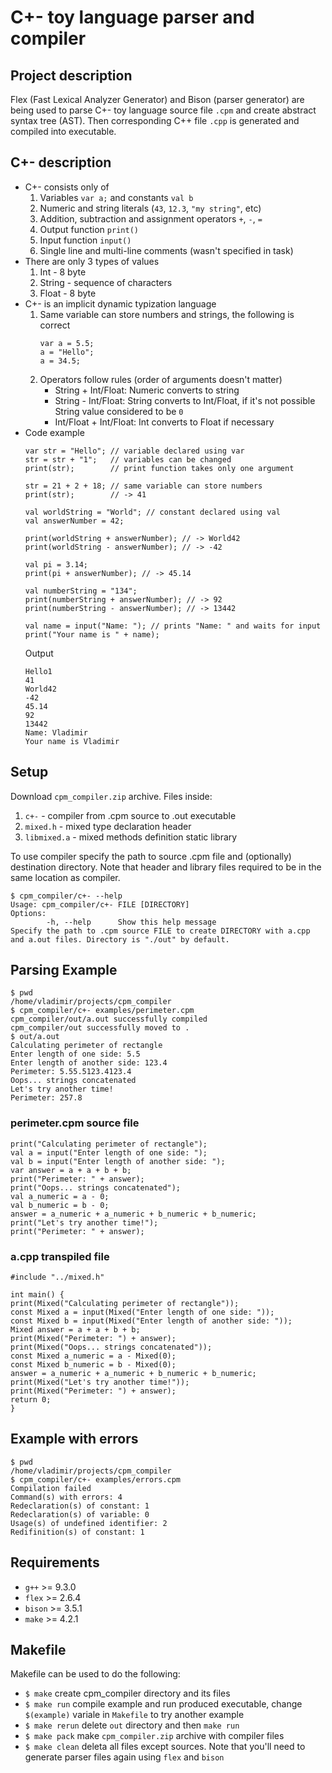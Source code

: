 # C+- toy language parser and compiler
## Project description
Flex (Fast Lexical Analyzer Generator) and Bison (parser generator) are being used to parse C+- toy language source file `.cpm` and create abstract syntax tree (AST). Then corresponding C++ file `.cpp` is generated and compiled into executable.
## C+- description
- C+- consists only of
    1. Variables `var a;` and constants `val b`
    2. Numeric and string literals (`43`, `12.3`, `"my string"`, etc)
    3. Addition, subtraction and assignment operators `+`, `-`, `=`
    4. Output function `print()`
    5. Input function `input()`
    6. Single line and multi-line comments (wasn't specified in task)
- There are only 3 types of values
    1. Int - 8 byte
    2. String - sequence of characters
    3. Float - 8 byte
- C+- is an implicit dynamic typization language
    1. Same variable can store numbers and strings, the following is correct
        ```
        var a = 5.5;
        a = "Hello";
        a = 34.5;
        ```
    2. Operators follow rules (order of arguments doesn't matter)
        - String + Int/Float: Numeric converts to string
        - String - Int/Float: String converts to Int/Float, if it's not possible String value considered to be `0`
        - Int/Float + Int/Float: Int converts to Float if necessary
- Code example
    ```
    var str = "Hello"; // variable declared using var
    str = str + "1";   // variables can be changed
    print(str);        // print function takes only one argument

    str = 21 + 2 + 18; // same variable can store numbers
    print(str);        // -> 41

    val worldString = "World"; // constant declared using val
    val answerNumber = 42;

    print(worldString + answerNumber); // -> World42
    print(worldString - answerNumber); // -> -42

    val pi = 3.14;
    print(pi + answerNumber); // -> 45.14

    val numberString = "134";
    print(numberString + answerNumber); // -> 92
    print(numberString - answerNumber); // -> 13442

    val name = input("Name: "); // prints "Name: " and waits for input
    print("Your name is " + name);
    ```
    Output
    ```
    Hello1
    41
    World42
    -42
    45.14
    92
    13442
    Name: Vladimir
    Your name is Vladimir
    ```
## Setup
Download `cpm_compiler.zip` archive. Files inside:
1. `c+-` - compiler from .cpm source to .out executable
2. `mixed.h` - mixed type declaration header
3. `libmixed.a` - mixed methods definition static library

To use compiler specify the path to source .cpm file and (optionally) destination directory. Note that header and library files required to be in the same location as compiler.
```
$ cpm_compiler/c+- --help
Usage: cpm_compiler/c+- FILE [DIRECTORY]
Options:
        -h, --help      Show this help message
Specify the path to .cpm source FILE to create DIRECTORY with a.cpp and a.out files. Directory is "./out" by default.
```
## Parsing Example
```
$ pwd
/home/vladimir/projects/cpm_compiler
$ cpm_compiler/c+- examples/perimeter.cpm
cpm_compiler/out/a.out successfully compiled
cpm_compiler/out successfully moved to .
$ out/a.out
Calculating perimeter of rectangle
Enter length of one side: 5.5
Enter length of another side: 123.4
Perimeter: 5.55.5123.4123.4
Oops... strings concatenated
Let's try another time!
Perimeter: 257.8
```
### perimeter.cpm source file
```
print("Calculating perimeter of rectangle");
val a = input("Enter length of one side: ");
val b = input("Enter length of another side: ");
var answer = a + a + b + b;
print("Perimeter: " + answer);
print("Oops... strings concatenated");
val a_numeric = a - 0;
val b_numeric = b - 0;
answer = a_numeric + a_numeric + b_numeric + b_numeric;
print("Let's try another time!");
print("Perimeter: " + answer);
```
### a.cpp transpiled file
```
#include "../mixed.h"

int main() {
print(Mixed("Calculating perimeter of rectangle"));
const Mixed a = input(Mixed("Enter length of one side: "));
const Mixed b = input(Mixed("Enter length of another side: "));
Mixed answer = a + a + b + b;
print(Mixed("Perimeter: ") + answer);
print(Mixed("Oops... strings concatenated"));
const Mixed a_numeric = a - Mixed(0);
const Mixed b_numeric = b - Mixed(0);
answer = a_numeric + a_numeric + b_numeric + b_numeric;
print(Mixed("Let's try another time!"));
print(Mixed("Perimeter: ") + answer);
return 0;
}
```
## Example with errors
```
$ pwd
/home/vladimir/projects/cpm_compiler
$ cpm_compiler/c+- examples/errors.cpm
Compilation failed
Command(s) with errors: 4
Redeclaration(s) of constant: 1
Redeclaration(s) of variable: 0
Usage(s) of undefined identifier: 2
Redifinition(s) of constant: 1
```
## Requirements
- `g++` >= 9.3.0
- `flex` >= 2.6.4
- `bison` >= 3.5.1
- `make` >= 4.2.1

## Makefile
Makefile can be used to do the following:
- `$ make` create cpm_compiler directory and its files
- `$ make run` compile example and run produced executable, change `$(example)` variale in `Makefile` to try another example
- `$ make rerun` delete `out` directory and then `make run`
- `$ make pack` make `cpm_compiler.zip` archive with compiler files
- `$ make clean` deleta all files except sources. Note that you'll need to generate parser files again using `flex` and `bison`